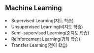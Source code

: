 <h2>Machine Learning</h2>
<li>Supervised Learning(지도 학습)</li>
<li>Unsupervised Learning(비지도 학습)</li>
<li>Semi-supervised Learning(준지도 학습)</li>
<li>Reinforcement Learning(강화 학습)</li>
<li>Transfer Learning(전이 학습)</li>
